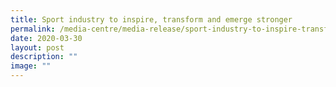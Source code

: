 ```yaml
---
title: Sport industry to inspire, transform and emerge stronger
permalink: /media-centre/media-release/sport-industry-to-inspire-transform-and-emerge-stronger/
date: 2020-03-30
layout: post
description: ""
image: ""
---
```

